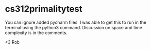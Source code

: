 # cs312primalitytest
You can ignore added pycharm files. I was able to get this to run in the terminal using the python3 command. 
Discussion on space and time complexity is in the comments.

<3 Rob
